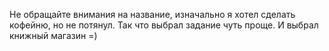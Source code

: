 Не обращайте внимания на название, изначально я хотел сделать кофейню, но не потянул. Так что выбрал задание чуть проще. И выбрал книжный магазин =)
